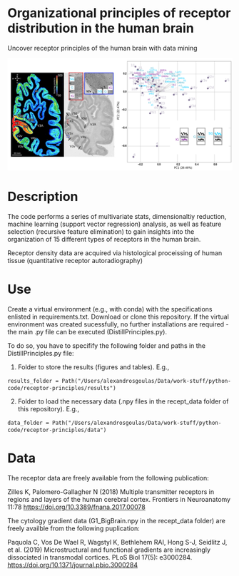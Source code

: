 # Organizational principles of receptor distribution in the human brain
Uncover receptor principles of the human brain with data mining

![Receptors_natural axis](receptors_natural_axis.png)

# Description
The code performs a series of multivariate stats, dimensionaltiy reduction, machine learning (support vector regression) analysis, as well as feature selection (recursive feature elimination) to gain insights into the organization of 15 different types of receptors in the human brain.

Receptor density data are acquired via histological proceissing of human tissue (quantitative receptor autoradiography)

# Use
Create a virtual environment (e.g., with conda) with the specifications enlisted in requirements.txt. Download or clone this repository. If the virtual environment was created sucessfully, no further installations are required - the main .py file can be executed (DistillPrinciples.py).

To do so, you have to specifify the following folder and paths in the DistillPrinciples.py file:
1. Folder to store the results (figures and tables). E.g., 
```
results_folder = Path("/Users/alexandrosgoulas/Data/work-stuff/python-code/receptor-principles/results")
```
2. Folder to load the necessary data (.npy files in the recept_data folder of this repository). E.g.,
```
data_folder = Path("/Users/alexandrosgoulas/Data/work-stuff/python-code/receptor-principles/data")
```

# Data

The receptor data are freely available from the following publication:

Zilles K, Palomero-Gallagher N (2018) Multiple transmitter receptors in regions and layers of the human cerebral cortex. Frontiers in Neuroanatomy 11:78 https://doi.org/10.3389/fnana.2017.00078

The cytology gradient data (G1_BigBrain.npy in the recept_data folder) are freely availble from the following puplication:

Paquola C, Vos De Wael R, Wagstyl K, Bethlehem RAI, Hong S-J, Seidlitz J, et al. (2019) Microstructural and functional gradients are increasingly dissociated in transmodal cortices. PLoS Biol 17(5): e3000284. https://doi.org/10.1371/journal.pbio.3000284



